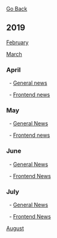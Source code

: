 [Go Back](README.md)


## 2019


[February](feb_2019.md)

[March](mar_2019.md)

### April

&nbsp;&nbsp;-&nbsp;[General news](apr_2019.md)

&nbsp;&nbsp;-&nbsp;[Frontend news](frontend_apr.md)

### May

&nbsp;&nbsp;-&nbsp;[General News](may_2019.md)

&nbsp;&nbsp;-&nbsp;[Frontend news](frontend_may.md)

### June

&nbsp;&nbsp;-&nbsp;[General News](jun_2019.md)

&nbsp;&nbsp;-&nbsp;[Frontend News](frontend_jun.md)

### July

&nbsp;&nbsp;-&nbsp;[General News](jul_2019.md)

&nbsp;&nbsp;-&nbsp;[Frontend News](frontend_jul.md)


[August](aug_2019.md)

